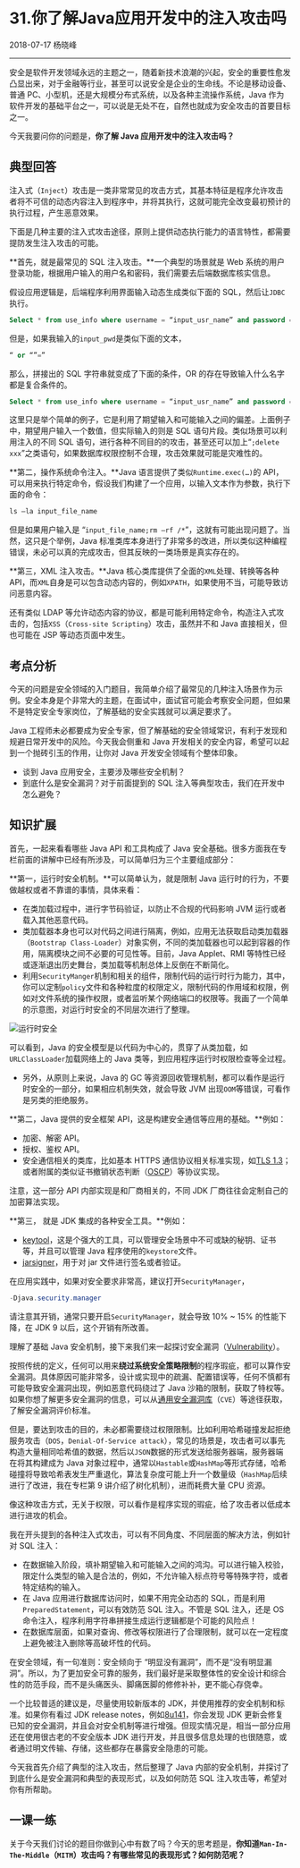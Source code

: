 # 31.你了解Java应用开发中的注入攻击吗

2018-07-17 杨晓峰

---

安全是软件开发领域永远的主题之一，随着新技术浪潮的兴起，安全的重要性愈发凸显出来，对于金融等行业，甚至可以说安全是企业的生命线。不论是移动设备、普通 PC、小型机，还是大规模分布式系统，以及各种主流操作系统，Java 作为软件开发的基础平台之一，可以说是无处不在，自然也就成为安全攻击的首要目标之一。

今天我要问你的问题是，**你了解 Java 应用开发中的注入攻击吗？**

## 典型回答

注入式（`Inject`）攻击是一类非常常见的攻击方式，其基本特征是程序允许攻击者将不可信的动态内容注入到程序中，并将其执行，这就可能完全改变最初预计的执行过程，产生恶意效果。

下面是几种主要的注入式攻击途径，原则上提供动态执行能力的语言特性，都需要提防发生注入攻击的可能。

**首先，就是最常见的 SQL 注入攻击。**一个典型的场景就是 Web 系统的用户登录功能，根据用户输入的用户名和密码，我们需要去后端数据库核实信息。

假设应用逻辑是，后端程序利用界面输入动态生成类似下面的 SQL，然后让`JDBC`执行。

```sql
Select * from use_info where username = “input_usr_name” and password = “input_pwd”
```

但是，如果我输入的`input_pwd`是类似下面的文本，

```sql
“ or “”=”
```

那么，拼接出的 SQL 字符串就变成了下面的条件，OR 的存在导致输入什么名字都是复合条件的。

```sql
Select * from use_info where username = “input_usr_name” and password = “” or “” = “”
```

这里只是举个简单的例子，它是利用了期望输入和可能输入之间的偏差。上面例子中，期望用户输入一个数值，但实际输入的则是 SQL 语句片段。类似场景可以利用注入的不同 SQL 语句，进行各种不同目的的攻击，甚至还可以加上“`;delete xxx`”之类语句，如果数据库权限控制不合理，攻击效果就可能是灾难性的。

**第二，操作系统命令注入。**Java 语言提供了类似`Runtime.exec(…)`的 API，可以用来执行特定命令，假设我们构建了一个应用，以输入文本作为参数，执行下面的命令：

```java
ls –la input_file_name
```

但是如果用户输入是 “`input_file_name;rm –rf /*`”，这就有可能出现问题了。当然，这只是个举例，Java 标准类库本身进行了非常多的改进，所以类似这种编程错误，未必可以真的完成攻击，但其反映的一类场景是真实存在的。

**第三，XML 注入攻击。**Java 核心类库提供了全面的`XML`处理、转换等各种 API，而`XML`自身是可以包含动态内容的，例如`XPATH`，如果使用不当，可能导致访问恶意内容。

还有类似 LDAP 等允许动态内容的协议，都是可能利用特定命令，构造注入式攻击的，包括`XSS`（`Cross-site Scripting`）攻击，虽然并不和 Java 直接相关，但也可能在 JSP 等动态页面中发生。

## 考点分析

今天的问题是安全领域的入门题目，我简单介绍了最常见的几种注入场景作为示例。安全本身是个非常大的主题，在面试中，面试官可能会考察安全问题，但如果不是特定安全专家岗位，了解基础的安全实践就可以满足要求了。

Java 工程师未必都要成为安全专家，但了解基础的安全领域常识，有利于发现和规避日常开发中的风险。今天我会侧重和 Java 开发相关的安全内容，希望可以起到一个抛砖引玉的作用，让你对 Java 开发安全领域有个整体印象。

- 谈到 Java 应用安全，主要涉及哪些安全机制？
- 到底什么是安全漏洞？对于前面提到的 SQL 注入等典型攻击，我们在开发中怎么避免？

## 知识扩展

首先，一起来看看哪些 Java API 和工具构成了 Java 安全基础。很多方面我在专栏前面的讲解中已经有所涉及，可以简单归为三个主要组成部分：

**第一，运行时安全机制。**可以简单认为，就是限制 Java 运行时的行为，不要做越权或者不靠谱的事情，具体来看：

- 在类加载过程中，进行字节码验证，以防止不合规的代码影响 JVM 运行或者载入其他恶意代码。
- 类加载器本身也可以对代码之间进行隔离，例如，应用无法获取启动类加载器（`Bootstrap Class-Loader`）对象实例，不同的类加载器也可以起到容器的作用，隔离模块之间不必要的可见性等。目前，Java Applet、RMI 等特性已经或逐渐退出历史舞台，类加载等机制总体上反倒在不断简化。
- 利用`SecurityManger`机制和相关的组件，限制代码的运行时行为能力，其中，你可以定制`policy`文件和各种粒度的权限定义，限制代码的作用域和权限，例如对文件系统的操作权限，或者监听某个网络端口的权限等。我画了一个简单的示意图，对运行时安全的不同层次进行了整理。

![运行时安全](http://static.blinkfox.com/javahxjs_31_01.png)

可以看到，Java 的安全模型是以代码为中心的，贯穿了从类加载，如`URLClassLoader`加载网络上的 Java 类等，到应用程序运行时权限检查等全过程。

- 另外，从原则上来说，Java 的 GC 等资源回收管理机制，都可以看作是运行时安全的一部分，如果相应机制失效，就会导致 JVM 出现`OOM`等错误，可看作是另类的拒绝服务。

**第二，Java 提供的安全框架 API，这是构建安全通信等应用的基础。**例如：

- 加密、解密 API。
- 授权、鉴权 API。
- 安全通信相关的类库，比如基本 HTTPS 通信协议相关标准实现，如[TLS 1.3](http://openjdk.java.net/jeps/332)；或者附属的类似证书撤销状态判断（[OSCP](https://en.wikipedia.org/wiki/Online_Certificate_Status_Protocol)）等协议实现。

注意，这一部分 API 内部实现是和厂商相关的，不同 JDK 厂商往往会定制自己的加密算法实现。

**第三， 就是 JDK 集成的各种安全工具。**例如：

- [keytool](https://docs.oracle.com/javase/8/docs/technotes/tools/unix/keytool.html)，这是个强大的工具，可以管理安全场景中不可或缺的秘钥、证书等，并且可以管理 Java 程序使用的`keystore`文件。
- [jarsigner](https://docs.oracle.com/javase/9/tools/jarsigner.htm#JSWOR-GUID-925E7A1B-B3F3-44D2-8B49-0B3FA2C54864)，用于对 jar 文件进行签名或者验证。

在应用实践中，如果对安全要求非常高，建议打开`SecurityManager`，

```java
-Djava.security.manager
```

请注意其开销，通常只要开启`SecurityManager`，就会导致 10% ~ 15% 的性能下降，在 JDK 9 以后，这个开销有所改善。

理解了基础 Java 安全机制，接下来我们来一起探讨安全漏洞（[Vulnerability](https://en.wikipedia.org/wiki/Vulnerability_(computing))）。

按照传统的定义，任何可以用来**绕过系统安全策略限制**的程序瑕疵，都可以算作安全漏洞。具体原因可能非常多，设计或实现中的疏漏、配置错误等，任何不慎都有可能导致安全漏洞出现，例如恶意代码绕过了 Java 沙箱的限制，获取了特权等。如果你想了解更多安全漏洞的信息，可以从[通用安全漏洞库](https://cve.mitre.org/)（`CVE`）等途径获取，了解安全漏洞评价标准。

但是，要达到攻击的目的，未必都需要绕过权限限制。比如利用哈希碰撞发起拒绝服务攻击（`DOS`，`Denial-Of-Service attack`），常见的场景是，攻击者可以事先构造大量相同哈希值的数据，然后以`JSON`数据的形式发送给服务器端，服务器端在将其构建成为 Java 对象过程中，通常以`Hastable`或`HashMap`等形式存储，哈希碰撞将导致哈希表发生严重退化，算法复杂度可能上升一个数量级（`HashMap`后续进行了改进，我在专栏第 9 讲介绍了树化机制），进而耗费大量 CPU 资源。

像这种攻击方式，无关于权限，可以看作是程序实现的瑕疵，给了攻击者以低成本进行进攻的机会。

我在开头提到的各种注入式攻击，可以有不同角度、不同层面的解决方法，例如针对 SQL 注入：

- 在数据输入阶段，填补期望输入和可能输入之间的鸿沟。可以进行输入校验，限定什么类型的输入是合法的，例如，不允许输入标点符号等特殊字符，或者特定结构的输入。
- 在 Java 应用进行数据库访问时，如果不用完全动态的 SQL，而是利用`PreparedStatement`，可以有效防范 SQL 注入。不管是 SQL 注入，还是 OS 命令注入，程序利用字符串拼接生成运行逻辑都是个可能的风险点！
- 在数据库层面，如果对查询、修改等权限进行了合理限制，就可以在一定程度上避免被注入删除等高破坏性的代码。

在安全领域，有一句准则：安全倾向于 “明显没有漏洞”，而不是“没有明显漏洞”。所以，为了更加安全可靠的服务，我们最好是采取整体性的安全设计和综合性的防范手段，而不是头痛医头、脚痛医脚的修修补补，更不能心存侥幸。

一个比较普适的建议是，尽量使用较新版本的 JDK，并使用推荐的安全机制和标准。如果你有看过 JDK release notes，例如[8u141](http://www.oracle.com/technetwork/java/javase/8u141-relnotes-3720385.html)，你会发现 JDK 更新会修复已知的安全漏洞，并且会对安全机制等进行增强。但现实情况是，相当一部分应用还在使用很古老的不安全版本 JDK 进行开发，并且很多信息处理的也很随意，或者通过明文传输、存储，这些都存在暴露安全隐患的可能。

今天我首先介绍了典型的注入攻击，然后整理了 Java 内部的安全机制，并探讨了到底什么是安全漏洞和典型的表现形式，以及如何防范 SQL 注入攻击等，希望对你有所帮助。

## 一课一练

关于今天我们讨论的题目你做到心中有数了吗？今天的思考题是，**你知道`Man-In-The-Middle`（`MITM`）攻击吗？有哪些常见的表现形式？如何防范呢？**